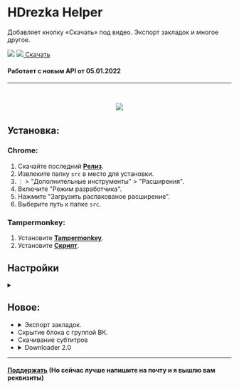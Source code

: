# HDrezka Helper

Добавляет кнопку «Скачать» под видео. Экспорт закладок и многое другое.

<img src="https://shields.io/badge/version-v4.0-blue">

<a href="https://github.com/SuperZombi/HDrezka-downloader/releases">
   <img src="github/images/Downloads-Icon.png" height="25px">
   Скачать
</a>

#### Работает с новым API от 05.01.2022

<hr></br>

<p align="center">
   <img src="github/images/main.png">
</p>

## Установка:
### Chrome:
  1. Скачайте последний **[Релиз](https://github.com/SuperZombi/HDrezka-downloader/releases)**.
  2. Извлеките папку ```src``` в место для установки.
  3. ```⋮``` > "Дополнительные инструменты" > "Расширения".
  4. Включите "Режим разработчика".
  5. Нажмите "Загрузить распакованое расширение".
  6. Выберите путь к папке ```src```.
  
### Tampermonkey:
1. Установите **[Tampermonkey](https://www.tampermonkey.net/)**.
2. Установите **[Скрипт](https://raw.githubusercontent.com/SuperZombi/HDrezka-downloader/main/hdrezka_helper.user.js)**.


## Настройки
<details><summary></summary>
<p align="center">
   <img src="github/images/settings.png">
</p>
</details>

## Новое:
* <details><summary>Экспорт закладок.</summary><img src="github/images/favorites.png"></details>
* Скрытие блока с группой ВК.
* Скачивание субтитров
* <details><summary>Downloader 2.0</summary>
   (Шаблон имени скачанного файла + быстрая загрузка внутри страницы)
   <img src="github/images/downloader2.png">
   <img src="github/images/fileNamePattern.png">
</details>
<hr>

#### <a href="https://www.donationalerts.com/r/super_zombi">Поддержать</a> (Но сейчас лучше напишите на почту и я вышлю вам реквизиты)

